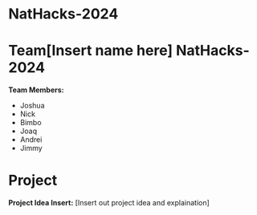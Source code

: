 # NatHacks-2024

# Team[Insert name here] NatHacks-2024
**Team Members:**
- Joshua
- Nick
- Bimbo
- Joaq
- Andrei
- Jimmy

# Project
**Project Idea Insert:**
[Insert out project idea and explaination]
